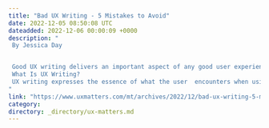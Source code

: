 ```yaml
---
title: "Bad UX Writing - 5 Mistakes to Avoid"
date: 2022-12-05 08:50:08 UTC
dateadded: 2022-12-06 00:00:09 +0000
description: "
 By Jessica Day 


 Good UX writing delivers an important aspect of any good user experience. The quality of UX writing shapes how users feel about using a product or service. So getting UX writing right is a crucial requirement. In this article, to help keep UX writers on the correct path, let’s consider five all-too-common mistakes to avoid. But, before we do, let’s look more broadly at UX writing and its importance in UX design. 
 What Is UX Writing? 
 UX writing expresses the essence of what the user  encounters when using a product, Web site, or service. Good UX writing uses words to paint a picture. Another way to see UX writing is as a series of guides that steer users in interacting with a user interface. Read More 
"
link: "https://www.uxmatters.com/mt/archives/2022/12/bad-ux-writing-5-mistakes-to-avoid.php"
category:
directory: _directory/ux-matters.md
---
```

